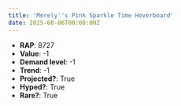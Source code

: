```yaml
---
title: 'Merely''s Pink Sparkle Time Hoverboard'
date: 2025-08-06T00:00:00Z
---
```

- **RAP**: 8727
- **Value**: -1
- **Demand level**: -1
- **Trend**: -1
- **Projected?**: True
- **Hyped?**: True
- **Rare?**: True
